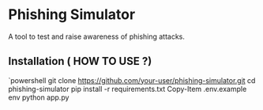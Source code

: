 #  Phishing Simulator

A tool to test and raise awareness of phishing attacks.

## Installation ( HOW TO USE ?)
`powershell
git clone https://github.com/your-user/phishing-simulator.git
cd phishing-simulator
pip install -r requirements.txt
Copy-Item .env.example env
python app.py
